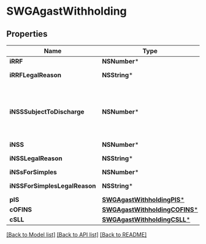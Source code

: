 # SWGAgastWithholding

## Properties
Name | Type | Description | Notes
------------ | ------------- | ------------- | -------------
**iRRF** | **NSNumber*** |  | [optional] 
**iRRFLegalReason** | **NSString*** | reference id to TaxLegalReason | [optional] 
**iNSSSubjectToDischarge** | **NSNumber*** | Item subjecto to payroll discharge Item sujeto à desoneraçãode folha de pagamento  | [optional] 
**iNSS** | **NSNumber*** |  | [optional] 
**iNSSLegalReason** | **NSString*** | reference id to TaxLegalReason | [optional] 
**iNSsForSimples** | **NSNumber*** |  | [optional] 
**iNSSForSimplesLegalReason** | **NSString*** | reference id to TaxLegalReason | [optional] 
**pIS** | [**SWGAgastWithholdingPIS***](SWGAgastWithholdingPIS.md) |  | [optional] 
**cOFINS** | [**SWGAgastWithholdingCOFINS***](SWGAgastWithholdingCOFINS.md) |  | [optional] 
**cSLL** | [**SWGAgastWithholdingCSLL***](SWGAgastWithholdingCSLL.md) |  | [optional] 

[[Back to Model list]](../README.md#documentation-for-models) [[Back to API list]](../README.md#documentation-for-api-endpoints) [[Back to README]](../README.md)


